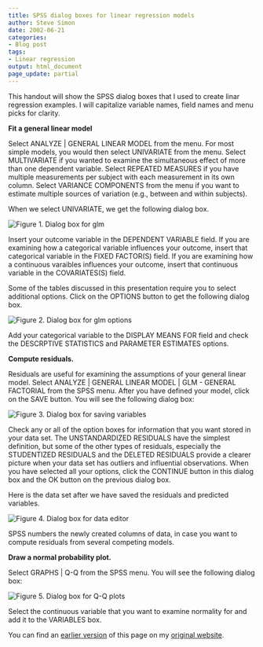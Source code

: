 ```yaml
---
title: SPSS dialog boxes for linear regression models
author: Steve Simon
date: 2002-06-21
categories:
- Blog post
tags:
- Linear regression
output: html_document
page_update: partial
---
```


This handout will show the SPSS dialog boxes that I used to create linar regression examples. I will capitalize variable names, field names and menu picks for clarity.

**Fit a general linear model**

Select ANALYZE | GENERAL LINEAR MODEL from the menu. For most simple models, you would then select UNIVARIATE from the menu. Select MULTIVARIATE if you wanted to examine the simultaneous effect of more than one dependent variable. Select REPEATED MEASURES if you have multiple measurements per subject with each measurement in its own column. Select VARIANCE COMPONENTS from the menu if you want to estimate multiple sources of variation (e.g., between and within subjects).

When we select UNIVARIATE, we get the following dialog box.

![Figure 1. Dialog box for glm](http://www.pmean.com/new-images/02/lin_spss01.gif)

Insert your outcome variable in the DEPENDENT VARIABLE field. If you are examining how a categorical variable influences your outcome, insert that categorical variable in the FIXED FACTOR(S) field. If you are examining how a continuous varaibles influences your outcome, insert that continuous variable in the COVARIATES(S) field.

Some of the tables discussed in this presentation require you to select additional options. Click on the OPTIONS button to get the following dialog box.

![Figure 2. Dialog box for glm options](http://www.pmean.com/new-images/02/lin_spss02.gif)

Add your categorical variable to the DISPLAY MEANS FOR field and check the DESCRPTIVE STATISTICS and PARAMETER ESTIMATES options.

**Compute residuals.**

Residuals are useful for examining the assumptions of your general linear model. Select ANALYZE | GENERAL LINEAR MODEL | GLM - GENERAL FACTORIAL from the SPSS menu. After you have defined your model, click on the SAVE button. You will see the following dialog box:

![Figure 3. Dialog box for saving variables](http://www.pmean.com/new-images/02/lin_spss03.gif)

Check any or all of the option boxes for information that you want stored in your data set. The UNSTANDARDIZED RESIDUALS have the simplest definition, but some of the other types of residuals, especially the STUDENTIZED RESIDUALS and the DELETED RESIDUALS provide a clearer picture when your data set has outliers and influential observations. When you have selected all your options, click the CONTINUE button in this dialog box and the OK button on the previous dialog box.

Here is the data set after we have saved the residuals and predicted variables.

![Figure 4. Dialog box for data editor](http://www.pmean.com/new-images/02/lin_spss04.gif)

SPSS numbers the newly created columns of data, in case you want to compute residuals from several competing models.

**Draw a normal probability plot.**

Select GRAPHS | Q-Q from the SPSS menu. You will see the following dialog box:

![Figure 5. Dialog box for Q-Q plots](http://www.pmean.com/new-images/02/lin_spss05.gif)

Select the continuous variable that you want to examine normality for and add it to the VARIABLES box.

You can find an [earlier version][sim1] of this page on my [original website][sim2].

[sim1]: http://www.pmean.com/02/lin_spss.html
[sim2]: http://www.pmean.com/original_site.html
